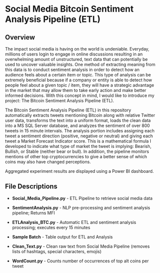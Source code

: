 # Social Media Bitcoin Sentiment Analysis Pipeline (ETL)

## Overview


The impact social media is having on the world is undeniable. Everyday, millions of users login to engage in online discussions resulting in an overwhelming amount of unstructured, text data that can potentially be used to uncover valuable insights. One method of extracting meaning from this data is to conduct sentiment analysis in order to detect how an audience feels about a certain item or topic. This type of analysis can be extremely beneficial because if a company or entity is able to detect how people feel about a given topic / item, they will have a strategic advantage in the market that may allow them to take early action and make better informed decisions. With this concept in mind, I would like to introduce my project: The Bitcoin Sentiment Analysis Pipeline (ETL).

The Bitcoin Sentiment Analysis Pipeline (ETL) in this repository automatically extracts tweets mentioning Bitcoin along with relative Twitter user data, transforms the text into a uniform format, loads the clean data into a MS SQL Server database, and analyzes the sentiment of over 800 tweets in 15 minute intervals. The analysis portion includes assigning each tweet a sentiment direction (positive, negative or neutral) and giving each tweet a Market Forecast Indicator score. This is a mathematical formula I developed to indicate what type of market the tweet is implying: Bearish, Bullish, or Stable (neither bear or bull). In addition, the pipeline monitors mentions of other top cryptocurrencies to give a better sense of which coins may also have changed perceptions. 

Aggregated experiment results are displayed using a Power BI dashboard.

 
 

## File Descriptions


* **Social_Media_Pipeline.py** - ETL Pipeline to retrieve social media data


* **SentimentAnalysis.py** - NLP pre-processing and sentiment analysis pipeline; Returns MFI

* **ETLAnalysis_BTC.py** - Automatic ETL and sentiment analysis processing; executes every 15 minutes


* **Sample Batch** - Table output for ETL and Analysis 


* **Clean_Text.py** - Clean raw text from Social Media Pipeline (removes lists of hashtags, special characters, emojis)


* **WordCount.py** - Counts number of occurrences of top alt coins per tweet 
